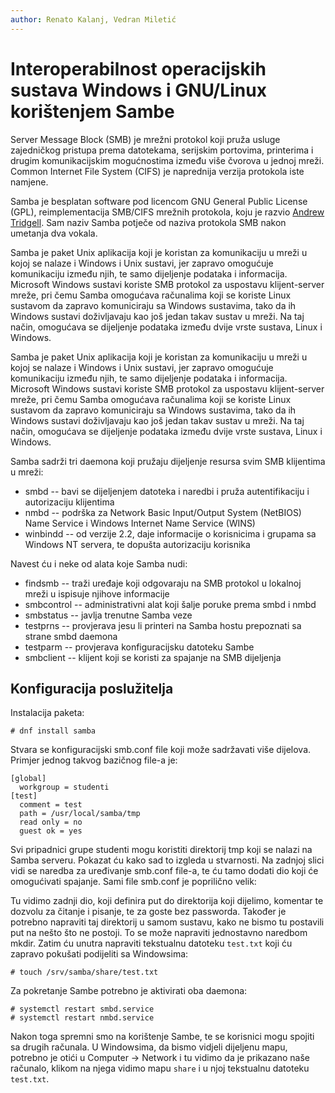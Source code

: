 ```yaml
---
author: Renato Kalanj, Vedran Miletić
---
```


# Interoperabilnost operacijskih sustava Windows i GNU/Linux korištenjem Sambe

Server Message Block (SMB) je mrežni protokol koji pruža usluge zajedničkog pristupa prema datotekama, serijskim portovima, printerima i drugim komunikacijskim mogućnostima između više čvorova u jednoj mreži. Common Internet File System (CIFS) je naprednija verzija protokola iste namjene.

Samba je besplatan software pod licencom GNU General Public License (GPL), reimplementacija SMB/CIFS mrežnih protokola, koju je razvio [Andrew Tridgell](https://www.samba.org/~tridge/). Sam naziv Samba potječe od naziva protokola SMB nakon umetanja dva vokala.

Samba je paket Unix aplikacija koji je koristan za komunikaciju u mreži u kojoj se nalaze i Windows i Unix sustavi, jer zapravo omogućuje komunikaciju između njih, te samo dijeljenje podataka i informacija. Microsoft Windows sustavi koriste SMB protokol za uspostavu klijent-server mreže, pri čemu Samba omogućava računalima koji se koriste Linux sustavom da zapravo komuniciraju sa Windows sustavima, tako da ih Windows sustavi doživljavaju kao još jedan takav sustav u mreži. Na taj način, omogućava se dijeljenje podataka između dvije vrste sustava, Linux i Windows.

Samba je paket Unix aplikacija koji je koristan za komunikaciju u mreži u kojoj se nalaze i Windows i Unix sustavi, jer zapravo omogućuje komunikaciju između njih, te samo dijeljenje podataka i informacija. Microsoft Windows sustavi koriste SMB protokol za uspostavu klijent-server mreže, pri čemu Samba omogućava računalima koji se koriste Linux sustavom da zapravo komuniciraju sa Windows sustavima, tako da ih Windows sustavi doživljavaju kao još jedan takav sustav u mreži. Na taj način, omogućava se dijeljenje podataka između dvije vrste sustava, Linux i Windows.

Samba sadrži tri daemona koji pružaju dijeljenje resursa svim SMB klijentima u mreži:

- smbd -- bavi se dijeljenjem datoteka i naredbi i pruža autentifikaciju i autorizaciju klijentima
- nmbd -- podrška za Network Basic Input/Output System (NetBIOS) Name Service i Windows Internet Name Service (WINS)
- winbindd -- od verzije 2.2, daje informacije o korisnicima i grupama sa Windows NT servera, te dopušta autorizaciju korisnika

Navest ću i neke od alata koje Samba nudi:

- findsmb -- traži uređaje koji odgovaraju na SMB protokol u lokalnoj mreži u ispisuje njihove informacije
- smbcontrol -- administrativni alat koji šalje poruke prema smbd i nmbd
- smbstatus -- javlja trenutne Samba veze
- testprns -- provjerava jesu li printeri na Samba hostu prepoznati sa strane smbd daemona
- testparm -- provjerava konfiguracijsku datoteku Sambe
- smbclient -- klijent koji se koristi za spajanje na SMB dijeljenja

## Konfiguracija poslužitelja

Instalacija paketa:

``` shell
# dnf install samba
```

Stvara se konfiguracijski smb.conf file koji može sadržavati više dijelova. Primjer jednog takvog bazičnog file-a je:

```
[global]
  workgroup = studenti
[test]
  comment = test
  path = /usr/local/samba/tmp
  read only = no
  guest ok = yes
```

Svi pripadnici grupe studenti mogu koristiti direktorij tmp koji se nalazi na Samba serveru. Pokazat ću kako sad to izgleda u stvarnosti. Na zadnjoj slici vidi se naredba za uređivanje smb.conf file-a, te ću tamo dodati dio koji će omogućivati spajanje. Sami file smb.conf je poprilično velik:

Tu vidimo zadnji dio, koji definira put do direktorija koji dijelimo, komentar te dozvolu za čitanje i pisanje, te za goste bez passworda. Također je potrebno napraviti taj direktorij u samom sustavu, kako ne bismo tu postavili put na nešto što ne postoji. To se može napraviti jednostavno naredbom mkdir. Zatim ću unutra napraviti tekstualnu datoteku `test.txt` koji ću zapravo pokušati podijeliti sa Windowsima:

``` shell
# touch /srv/samba/share/test.txt
```

Za pokretanje Sambe potrebno je aktivirati oba daemona:

``` shell
# systemctl restart smbd.service
# systemctl restart nmbd.service
```

Nakon toga spremni smo na korištenje Sambe, te se korisnici mogu spojiti sa drugih računala. U Windowsima, da bismo vidjeli dijeljenu mapu, potrebno je otići u Computer -> Network i tu vidimo da je prikazano naše računalo, klikom na njega vidimo mapu `share` i u njoj tekstualnu datoteku `test.txt`.

